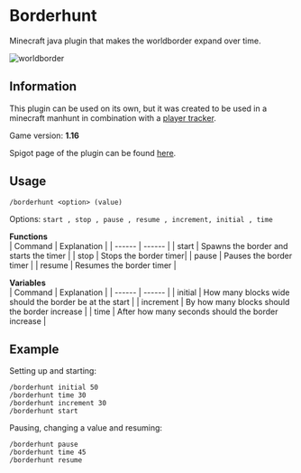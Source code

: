 # Borderhunt
Minecraft java plugin that makes the worldborder expand over time.

![worldborder](https://user-images.githubusercontent.com/85688159/121939720-97546b00-cd4d-11eb-9e84-ef48ca7f5733.png)

## Information
This plugin can be used on its own, but it was created to be used in a minecraft manhunt in combination with a [player tracker].

Game version: **1.16**

Spigot page of the plugin can be found [here].

## Usage

`/borderhunt <option> (value)`

Options: `start , stop , pause , resume , increment, initial , time`    

**Functions**  
| Command | Explanation |
| ------ | ------ |
| start | Spawns the border and starts the timer |
| stop | Stops the border timer|
| pause | Pauses the border timer |
| resume | Resumes the border timer |

**Variables**  
| Command | Explanation |
| ------ | ------ |
| initial | How many blocks wide should the border be at the start |
| increment | By how many blocks should the border increase |
| time | After how many seconds should the border increase |

## Example

Setting up and starting:
```
/borderhunt initial 50
/borderhunt time 30
/borderhunt increment 30
/borderhunt start
```
Pausing, changing a value and resuming:
```
/borderhunt pause
/borderhunt time 45
/borderhunt resume
```

[player tracker]: https://www.spigotmc.org/resources/compass-tracker-nether-compatible.87102/
[here]: https://www.spigotmc.org/resources/borderhunt.93341/
